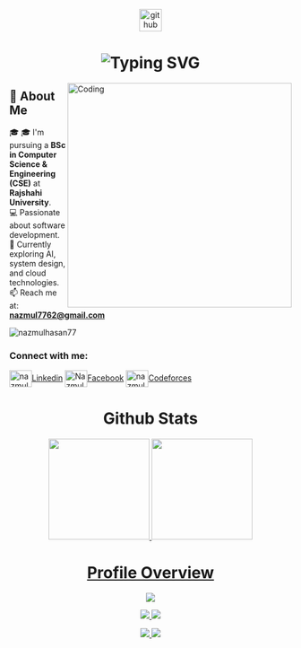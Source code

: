 <p align="center"><img src='https://cdn.jsdelivr.net/npm/simple-icons@3.0.1/icons/github.svg' alt='github' height='40'> </p>

<h1 align="center">

<img src="https://readme-typing-svg.herokuapp.com?font=Fira+Code&weight=500&size=40&pause=1000&color=6AD3F7&center=true&vCenter=true&width=900&height=100&lines=Hi+there%2C+I'm+Nazmul+Hasan+%F0%9F%91%8B;" alt="Typing SVG" />


</h1>
<img align="right" alt="Coding" width="400" src="https://user-images.githubusercontent.com/74038190/229223263-cf2e4b07-2615-4f87-9c38-e37600f8381a.gif">

## 🚀 About Me
🎓 🎓 I'm pursuing a **BSc in Computer Science & Engineering (CSE)** at **Rajshahi University**.<br>
💻 Passionate about software development.<br>
🌱 Currently exploring AI, system design, and cloud technologies.  
📫 Reach me at: **nazmul7762@gmail.com**


<p align="left"> <img src="https://komarev.com/ghpvc/?username=nazmulhasan77&label=Profile%20views&color=0e75b6&style=flat" alt="nazmulhasan77" /> </p>
<h3 align="left">Connect with me:</h3>




<p align="left">
<a href="https://www.linkedin.com/in/nazmulhasan77/" target="blank"><img align="center" src="https://raw.githubusercontent.com/rahuldkjain/github-profile-readme-generator/master/src/images/icons/Social/linked-in-alt.svg" alt="nazmulhasan77" height="30" width="40" />Linkedin</a>
<a href="https://www.facebook.com/nayeem7762/" target="blank"><img align="center" src="https://raw.githubusercontent.com/rahuldkjain/github-profile-readme-generator/master/src/images/icons/Social/facebook.svg" alt="Nazmul Hasan" height="30" width="40" />Facebook</a>
<a href="https://codeforces.com/profile/nazmulhasan77" target="blank"><img align="center" src="https://raw.githubusercontent.com/rahuldkjain/github-profile-readme-generator/master/src/images/icons/Social/codeforces.svg" alt="nazmulhasan77" height="30" width="40" />Codeforces</a>

<div align="center">
   <h1 align="center">Github Stats</h1>
  <a href="https://github.com/nazmulhasan77">
  <img height="180em" src="https://github-readme-stats.vercel.app/api?username=nazmulhasan77&show_icons=true&theme=nightowl&include_all_commits=true&count_private=true"/>
  <img height="180em" src="https://github-readme-stats.vercel.app/api/top-langs/?username=nazmulhasan77&layout=compact&langs_count=6&theme=nightowl"/>

 </div>


<div align="center">
<h1 align="center">Profile Overview</h1>
  
![](http://github-profile-summary-cards.vercel.app/api/cards/profile-details?username=nazmulhasan77&theme=nightowl)

![](http://github-profile-summary-cards.vercel.app/api/cards/repos-per-language?username=nazmulhasan77&theme=nightowl) ![](http://github-profile-summary-cards.vercel.app/api/cards/most-commit-language?username=nazmulhasan77&theme=nightowl)

![](http://github-profile-summary-cards.vercel.app/api/cards/stats?username=nazmulhasan77&theme=nightowl) ![](http://github-profile-summary-cards.vercel.app/api/cards/productive-time?username=nazmulhasan77&theme=nightowl&utcOffset=6)

</div>
